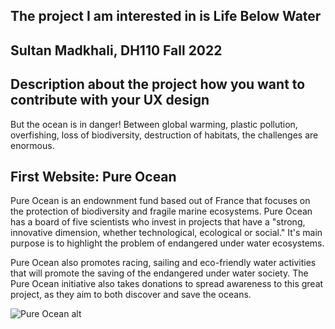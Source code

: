 ## The project I am interested in is Life Below Water
## Sultan Madkhali, DH110 Fall 2022
## Description about the project how you want to contribute with your UX design
But the ocean is in danger! Between global warming, plastic pollution, overfishing, loss of biodiversity, destruction of habitats, the challenges are enormous.

## First Website: Pure Ocean

Pure Ocean is an endownment fund based out of France that focuses on the protection of biodiversity and fragile marine ecosystems. Pure Ocean has a board of five scientists who invest in projects that have a "strong, innovative dimension, whether technological, ecological or social." It's main purpose is to highlight the problem of endangered under water ecosystems. 

Pure Ocean also promotes racing, sailing and eco-friendly water activities that will promote the saving of the endangered under water society. The Pure Ocean initiative also takes donations to spread awareness to this great project, as they aim to both discover and save the oceans.

<img src="./PureOcean.png" alt="Pure Ocean alt" title="Pure Ocean">
